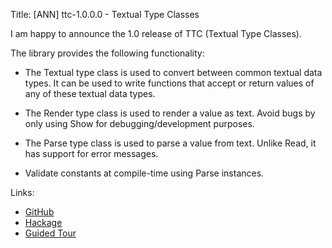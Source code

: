 Title: [ANN] ttc-1.0.0.0 - Textual Type Classes

I am happy to announce the 1.0 release of TTC (Textual Type Classes).

The library provides the following functionality:

* The Textual type class is used to convert between common textual data
  types.  It can be used to write functions that accept or return values
  of any of these textual data types.

* The Render type class is used to render a value as text.  Avoid bugs
  by only using Show for debugging/development purposes.

* The Parse type class is used to parse a value from text.  Unlike Read,
  it has support for error messages.

* Validate constants at compile-time using Parse instances.

Links:

* [GitHub](https://github.com/ExtremaIS/ttc-haskell)
* [Hackage](https://hackage.haskell.org/package/ttc)
* [Guided Tour](https://www.extrema.is/articles/ttc-textual-type-classes)
